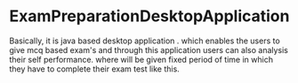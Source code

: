 # ExamPreparationDesktopApplication
Basically, it is java based desktop application . which enables the users to give mcq based exam's and through this application users can also analysis their self performance. where will be given fixed period of time in which they have to complete their exam test like this.
